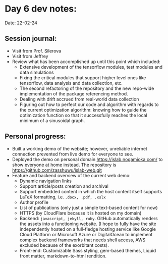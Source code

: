 # Day 6 dev notes:
Date: 22-02-24

## Session journal:
- Visit from Prof. Silerova
- Visit from Jeffrey
- Review what has been accomplished up until this point which included:
    - Extensive development of the tensorflow modules, test modules and data simulations
    - Fixing the critical modules that support higher level ones like tensorflow, data analysis and data collection, etc. 
    - The second refactoring of the repository and the new repo-wide implementation of the package referencing method.
    - Dealing with drift accrued from real-world data collection
    - Figuring out how to perfect our code and algorithm with regards to the current optimization algorithm: knowing how to guide the optimization function so that it successfully reaches the local minimum of a sinusoidal graph.
## Personal progress:
- Built a working demo of the website; however, unreliable internet connection prevented from live demo for everyone to see.
- Deployed the demo on personal domain https://islab.nogamioka.com/ to show everyone at home instead. The repository is https://github.com/zasshuwu/islab-web.git
- Feature and backend overview of the current web demo:
    - Dynamic navigation links
    - Support article/posts creation and archival
    - Support embedded content in which the host content itself supports LaTeX formatting, i.e. `.docx, .pdf, .xslx`
    - Author profile
    - List of publications (only just a simple text-based content for now)
    - HTTPS (by CloudFlare because it is hosted on my domain)
    - Backend: `javascript, jekyll, ruby`. GitHub automatically renders the assets into a functioning website. (I hope to fully have the site independently hosted on a full-fledge hosting service like Google Cloud Platform or Microsoft Azure or DigitalOcean to implement complex backend frameworks that needs shell access, AWS excluded because of the exorbitant costs).
    - Front-end: Customizable Sass styling, gem-based themes, Liquid front matter, markdown-to-html rendition.
    